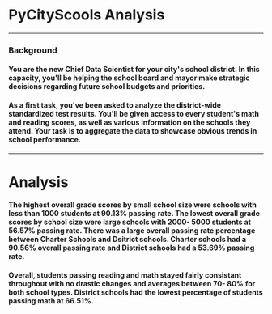 # PyCityScools Analysis
---
### Background
#### You are the new Chief Data Scientist for your city's school district. In this capacity, you'll be helping the school board and mayor make strategic decisions regarding future school budgets and priorities.
#### As a first task, you've been asked to analyze the district-wide standardized test results. You'll be given access to every student's math and reading scores, as well as various information on the schools they attend. Your task is to aggregate the data to showcase obvious trends in school performance.
---
# Analysis
#### The highest overall grade scores by small school size were schools with less than 1000 students at 90.13% passing rate. The lowest overall grade scores by school size were  large schools with 2000- 5000 students at 56.57% passing rate. There was a large overall passing rate percentage between Charter Schools and Dsitrict schools. Charter schools had a 90.56% overall passing rate and District schools had a 53.69% passing rate.
#### Overall, students passing reading and math stayed fairly consistant throughout with no drastic changes and averages between 70- 80% for both school types. District schools had the lowest percentage of students passing math at 66.51%.   
